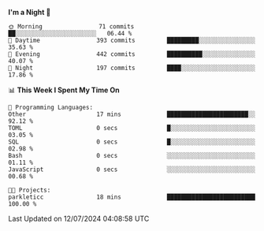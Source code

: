 <!--START_SECTION:waka-->
**I'm a Night 🦉** 

```text
🌞 Morning                71 commits          ██░░░░░░░░░░░░░░░░░░░░░░░   06.44 % 
🌆 Daytime                393 commits         █████████░░░░░░░░░░░░░░░░   35.63 % 
🌃 Evening                442 commits         ██████████░░░░░░░░░░░░░░░   40.07 % 
🌙 Night                  197 commits         ████░░░░░░░░░░░░░░░░░░░░░   17.86 % 
```


📊 **This Week I Spent My Time On** 

```text
💬 Programming Languages: 
Other                    17 mins             ███████████████████████░░   92.12 % 
TOML                     0 secs              █░░░░░░░░░░░░░░░░░░░░░░░░   03.05 % 
SQL                      0 secs              █░░░░░░░░░░░░░░░░░░░░░░░░   02.98 % 
Bash                     0 secs              ░░░░░░░░░░░░░░░░░░░░░░░░░   01.11 % 
JavaScript               0 secs              ░░░░░░░░░░░░░░░░░░░░░░░░░   00.68 % 

🐱‍💻 Projects: 
parkleticc               18 mins             █████████████████████████   100.00 % 
```


 Last Updated on 12/07/2024 04:08:58 UTC
<!--END_SECTION:waka-->
